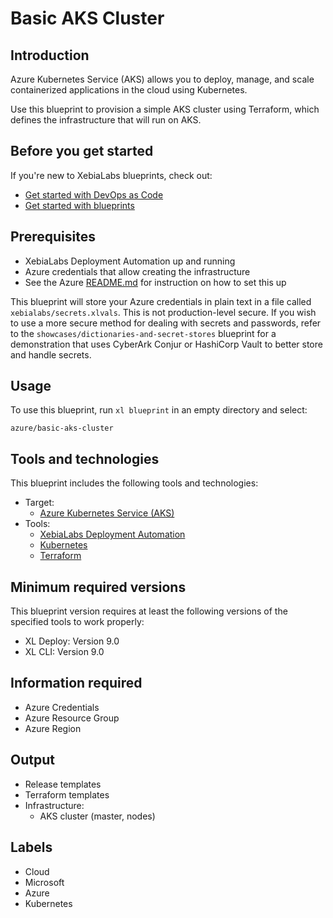 # Basic AKS Cluster

## Introduction

Azure Kubernetes Service (AKS) allows you to deploy, manage, and scale containerized applications in the cloud using Kubernetes.

Use this blueprint to provision a simple AKS cluster using Terraform, which defines the infrastructure that will run on AKS.

## Before you get started

If you're new to XebiaLabs blueprints, check out:

* [Get started with DevOps as Code](https://docs.xebialabs.com/xl-release/concept/get-started-with-devops-as-code.html)
* [Get started with blueprints](https://docs.xebialabs.com/xl-release/concept/get-started-with-blueprints.html)

## Prerequisites

* XebiaLabs Deployment Automation up and running
* Azure credentials that allow creating the infrastructure
* See the Azure [README.md](https://github.com/xebialabs/blueprints/blob/master/azure/README.md) for instruction on how to set this up

This blueprint will store your Azure credentials in plain text in a file called `xebialabs/secrets.xlvals`. This is not production-level secure. If you wish to use a more secure method for dealing with secrets and passwords, refer to the `showcases/dictionaries-and-secret-stores` blueprint for a demonstration that uses CyberArk Conjur or HashiCorp Vault to better store and handle secrets.

## Usage

To use this blueprint, run `xl blueprint` in an empty directory and select:

```plain
azure/basic-aks-cluster
```

## Tools and technologies

This blueprint includes the following tools and technologies:

* Target:
  * [Azure Kubernetes Service (AKS)](https://azure.microsoft.com/en-us/services/kubernetes-service/)
* Tools:
  * [XebiaLabs Deployment Automation](https://xebialabs.com/products/xl-deploy/)
  * [Kubernetes](https://kubernetes.io/)
  * [Terraform](https://www.terraform.io/)

## Minimum required versions

This blueprint version requires at least the following versions of the specified tools to work properly:

* XL Deploy: Version 9.0
* XL CLI: Version 9.0

## Information required

* Azure Credentials
* Azure Resource Group
* Azure Region

## Output

* Release templates
* Terraform templates
* Infrastructure:
  * AKS cluster (master, nodes)

## Labels

* Cloud
* Microsoft
* Azure
* Kubernetes

